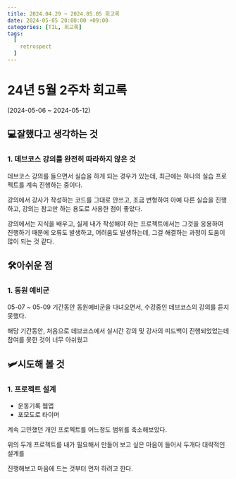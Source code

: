 ```yaml
---
title: 2024.04.29 ~ 2024.05.05 회고록
date: 2024-05-05 20:00:00 +09:00
categories: [TIL, 회고록]
tags:
  [
    retrospect
  ]
---
```


# 24년 5월 2주차 회고록

(2024-05-06 ~ 2024-05-12)

## 💻잘했다고 생각하는 것

### 1.  데브코스 강의를 완전히 따라하지 않은 것

데브코스 강의를 들으면서 실습을 하게 되는 경우가 있는데, 최근에는 하나의 실습 프로젝트를 계속 진행하는 중이다.

강의에서 강사가 작성하는 코드를 그대로 안쓰고, 조금 변형하여 아예 다른 실습을 진행하고, 강의는 참고만 하는 용도로 사용한 점이 좋았다.

강의에서는 지식을 배우고, 실제 내가 작성해야 하는 프로젝트에서는 그것을 응용하여 진행하기 때문에 오류도 발생하고, 어려움도 발생하는데, 그걸 해결하는 과정이 도움이 많이 되는 것 같다.


## 🛠️아쉬운 점

### 1. 동원 예비군

05-07 ~ 05-09 기간동안 동원예비군을 다녀오면서, 수강중인 데브코스의 강의를 듣지 못했다.

해당 기간동안, 처음으로 데브코스에서 실시간 강의 및 강사의 피드백이 진행되었었는데 참여를 못한 것이 너무 아쉬웠고 

## 🛩️시도해 볼 것

### 1. 프로젝트 설계

- 운동기록 웹앱
- 포모도로 타이머

계속 고민했던 개인 프로젝트를 어느정도 범위를 축소해보았다.

위의 두개 프로젝트를 내가 필요해서 만들어 보고 싶은 마음이 들어서 두개다 대략적인 설계를

진행해보고 마음에 드는 것부터 먼저 하려고 한다.